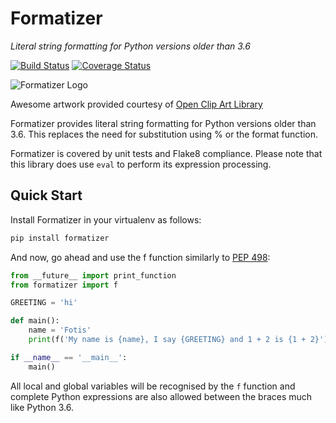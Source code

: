 # Formatizer
*Literal string formatting for Python versions older than 3.6*

[![Build Status](https://travis-ci.org/fgimian/formatizer.svg?branch=master)](https://travis-ci.org/fgimian/formatizer)
[![Coverage Status](https://coveralls.io/repos/fgimian/formatizer/badge.png)](https://coveralls.io/r/fgimian/formatizer)

![Formatizer Logo](https://raw.githubusercontent.com/fgimian/formatizer/master/images/formatizer-logo.png)

Awesome artwork provided courtesy of
[Open Clip Art Library](https://openclipart.org/detail/75799/registry-book)

Formatizer provides literal string formatting for Python versions older than
3.6.  This replaces the need for substitution using % or the format function.

Formatizer is covered by unit tests and Flake8 compliance.  Please note that
this library does use `eval` to perform its expression processing.

## Quick Start

Install Formatizer in your virtualenv as follows:

```bash
pip install formatizer
```

And now, go ahead and use the f function similarly to [PEP 498](https://www.python.org/dev/peps/pep-0498/):

```python
from __future__ import print_function
from formatizer import f

GREETING = 'hi'

def main():
    name = 'Fotis'
    print(f('My name is {name}, I say {GREETING} and 1 + 2 is {1 + 2}'))

if __name__ == '__main__':
    main()
```

All local and global variables will be recognised by the `f` function and
complete Python expressions are also allowed between the braces much like
Python 3.6.
